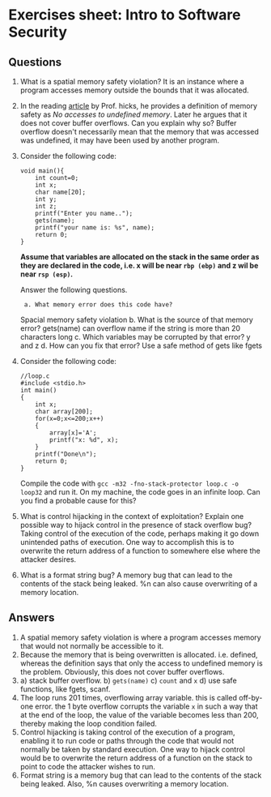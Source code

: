 # Exercises sheet: Intro to Software Security

## Questions


1. What is a spatial memory safety violation?
   It is an instance where a program accesses memory outside the bounds that it was allocated.

3. In the reading [article](http://www.pl-enthusiast.net/2014/07/21/memory-safety/)  by Prof. hicks, he provides a definition of memory safety as *No accesses to undefined memory*. Later he argues that it does not cover buffer overflows. Can you explain why so?
   Buffer overflow doesn't necessarily mean that the memory that was accessed was undefined, it may have been used by another program.

	
5. Consider the following code:  
    ```
    void main(){
    	int count=0;
    	int x;
    	char name[20];
    	int y;
    	int z;
    	printf("Enter you name..");
    	gets(name);
    	printf("your name is: %s", name);
    	return 0;
    }
    ```
    **Assume that variables are allocated on the stack in the same order as they are declared in the code, i.e. x will be near `rbp (ebp)` and z wil be near `rsp (esp)`.**

    Answer the following questions.

    	a. What memory error does this code have?
	Spacial memory safety violation
 	b. What is the source of that memory error?
        gets(name) can overflow name if the string is more than 20 characters long
 	c. Which variables may be corrupted by that error?
        y and z
 	d. How can you fix that error?
        Use a safe method of gets like fgets

6. Consider the following code:
    ```
    //loop.c
    #include <stdio.h>
    int main()
    {
        int x;
        char array[200];
        for(x=0;x<=200;x++)
        {
        	array[x]='A';
        	printf("x: %d", x);
        }
        printf("Done\n");
        return 0;
    }
    ```
     Compile the code with `gcc -m32 -fno-stack-protector loop.c -o loop32` and run it. On my machine, the code goes in an infinite loop. Can you find a probable cause for this?

     
7. What is control hijacking in the context of exploitation? Explain one possible way to hijack control in the presence of stack overflow bug?
   Taking control of the execution of the code, perhaps making it go down unintended paths of execution. One way to accomplish this is to overwrite the return address of a function to somewhere else where the attacker desires.


8. What is a format string bug? 
   A memory bug that can lead to the contents of the stack being leaked. %n can also cause overwriting of a memory location.

## Answers

1. A spatial memory safety violation is where a program accesses memory that would not normally be accessible to it.
2. Because the memory that is being overwritten is allocated. i.e. defined, whereas the definition says that only the access to undefined memory is the problem. Obviously, this does not cover buffer overflows.
3. a) stack buffer overflow. b) `gets(name)` c) `count` and `x` d) use safe functions, like fgets, scanf.
4. The loop runs 201 times, overflowing array variable. this is called off-by-one error. the 1 byte overflow corrupts the variable `x` in such a way that at the end of the loop, the value of the variable becomes less than 200, thereby making the loop condition failed.
5. Control hijacking is taking control of the execution of a program, enabling it to run code or paths through the code that would not normally be taken by standard execution.  One way to hijack control would be to overwrite the return address of a function on the stack to point to code the attacker wishes to run.
6. Format string is a memory bug that can lead to the contents of the stack being leaked. Also, %n causes overwriting a memory location.  

